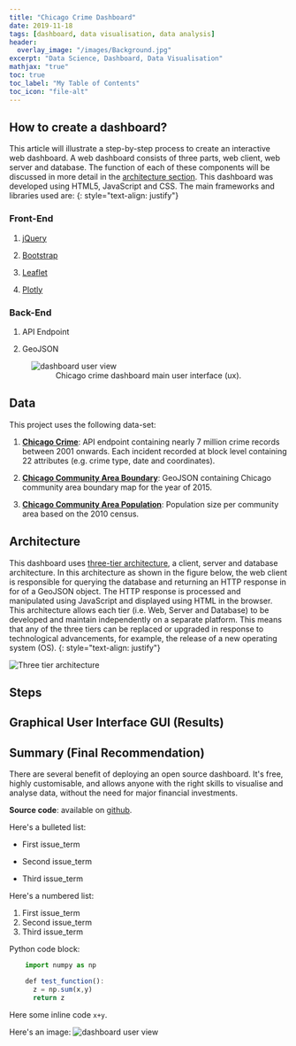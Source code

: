 ```yaml
---
title: "Chicago Crime Dashboard"
date: 2019-11-18
tags: [dashboard, data visualisation, data analysis]
header:
  overlay_image: "/images/Background.jpg"
excerpt: "Data Science, Dashboard, Data Visualisation"
mathjax: "true"
toc: true
toc_label: "My Table of Contents"
toc_icon: "file-alt"
---
```

## How to create a dashboard?
This article will illustrate a step-by-step process to create an interactive web dashboard. A web dashboard consists of three parts, web client, web server and database. The function of each of these components will be discussed in more detail in the [architecture section](#architecture). This dashboard was developed using HTML5, JavaScript and CSS. The main frameworks and libraries used are: 
{: style="text-align: justify"}

### Front-End
1. [jQuery](https://api.jquery.com/)

2. [Bootstrap](https://getbootstrap.com)

3. [Leaflet](https://leafletjs.com)

4. [Plotly](https://plotly.com)

### Back-End
1. API Endpoint

2. GeoJSON

<figure>
    <img src="{{ site.url }}{{ site.baseurl }}/images/dashboard/Dashboard.png" alt="dashboard user view">
    <figcaption style="text-align: center">Chicago crime dashboard main user interface (ux).</figcaption>
</figure>

## Data
This project uses the following data-set:

1. **[Chicago Crime](https://data.cityofchicago.org/Public-Safety/Crimes-2001-to-present/ijzp-q8t2/data)**: API endpoint containing nearly 7 million crime records between 2001 onwards. Each incident recorded at block level containing 22 attributes (e.g. crime type, date and coordinates).

2. **[Chicago Community Area Boundary](https://raw.githubusercontent.com/RandomFractals/ChicagoCrimes/master/data/chicago-community-areas.geojson)**: GeoJSON containing Chicago community area boundary map for the year of 2015.

3. **[Chicago Community Area Population](https://www.chicago.gov/content/dam/city/depts/zlup/Zoning_Main_Page/Publications/Census_2010_Community_Area_Profiles/Census_2010_and_2000_CA_Populations.pdf)**: Population size per community area based on the 2010 census.

## Architecture

This dashboard uses [three-tier architecture](https://en.wikipedia.org/wiki/Multitier_architecture), a client, server and database architecture. In this architecture as shown in the figure below, the web client is responsible for querying the database and returning an HTTP response in for of a GeoJSON object. The HTTP response is processed and manipulated using JavaScript and displayed using HTML in the browser. This architecture allows each tier (i.e. Web, Server and Database) to be developed and maintain independently on a separate platform. This means that any of the three tiers can be replaced or upgraded in response to technological advancements, for example, the release of a new operating system (OS).
{: style="text-align: justify"}

<img src="{{ site.url }}{{ site.baseurl }}/images/dashboard/3_tier.jpg" alt="Three tier architecture">

## Steps


## Graphical User Interface GUI (Results)


## Summary (Final Recommendation)
There are several benefit of deploying an open source dashboard. It's free, highly customisable, and allows anyone with the right skills to visualise and analyse data, without the need for major financial investments. 

**Source code**: available on [github](https://github.com/Geobuddy/Crime-Dashboard).

Here's a bulleted list:
* First issue_term
+ Second issue_term
- Third issue_term

Here's a numbered list:
1. First issue_term
2. Second issue_term
3. Third issue_term

Python code block:
```JavaScript
    import numpy as np

    def test_function():
      z = np.sum(x,y)
      return z
```



Here some inline code `x+y`.

Here's an image:
<img src="{{ site.url }}{{ site.baseurl }}/images/dashboard/Dashboard.png" alt="dashboard user view">


